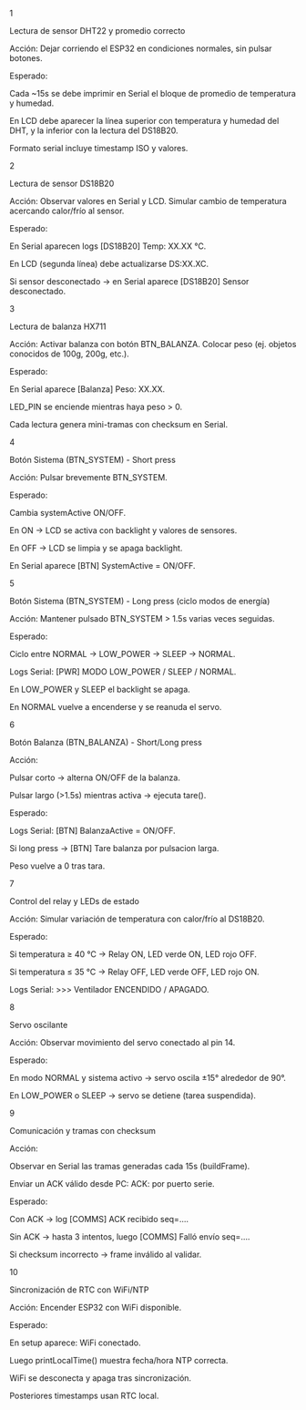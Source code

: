 1

Lectura de sensor DHT22 y promedio correcto

Acción: Dejar corriendo el ESP32 en condiciones normales, sin pulsar botones.

Esperado:

Cada ~15s se debe imprimir en Serial el bloque de promedio de temperatura y humedad.

En LCD debe aparecer la línea superior con temperatura y humedad del DHT, y la inferior con la lectura del DS18B20.

Formato serial incluye timestamp ISO y valores.

2

Lectura de sensor DS18B20

Acción: Observar valores en Serial y LCD. Simular cambio de temperatura acercando calor/frío al sensor.

Esperado:

En Serial aparecen logs [DS18B20] Temp: XX.XX °C.

En LCD (segunda línea) debe actualizarse DS:XX.XC.

Si sensor desconectado → en Serial aparece [DS18B20] Sensor desconectado.

3

Lectura de balanza HX711

Acción: Activar balanza con botón BTN_BALANZA. Colocar peso (ej. objetos conocidos de 100g, 200g, etc.).

Esperado:

En Serial aparece [Balanza] Peso: XX.XX.

LED_PIN se enciende mientras haya peso > 0.

Cada lectura genera mini-tramas con checksum en Serial.

4

Botón Sistema (BTN_SYSTEM) - Short press

Acción: Pulsar brevemente BTN_SYSTEM.

Esperado:

Cambia systemActive ON/OFF.

En ON → LCD se activa con backlight y valores de sensores.

En OFF → LCD se limpia y se apaga backlight.

En Serial aparece [BTN] SystemActive = ON/OFF.

5

Botón Sistema (BTN_SYSTEM) - Long press (ciclo modos de energía)

Acción: Mantener pulsado BTN_SYSTEM > 1.5s varias veces seguidas.

Esperado:

Ciclo entre NORMAL → LOW_POWER → SLEEP → NORMAL.

Logs Serial: [PWR] MODO LOW_POWER / SLEEP / NORMAL.

En LOW_POWER y SLEEP el backlight se apaga.

En NORMAL vuelve a encenderse y se reanuda el servo.

6

Botón Balanza (BTN_BALANZA) - Short/Long press

Acción:

Pulsar corto → alterna ON/OFF de la balanza.

Pulsar largo (>1.5s) mientras activa → ejecuta tare().

Esperado:

Logs Serial: [BTN] BalanzaActive = ON/OFF.

Si long press → [BTN] Tare balanza por pulsacion larga.

Peso vuelve a 0 tras tara.

7

Control del relay y LEDs de estado

Acción: Simular variación de temperatura con calor/frío al DS18B20.

Esperado:

Si temperatura ≥ 40 °C → Relay ON, LED verde ON, LED rojo OFF.

Si temperatura ≤ 35 °C → Relay OFF, LED verde OFF, LED rojo ON.

Logs Serial: >>> Ventilador ENCENDIDO / APAGADO.

8

Servo oscilante

Acción: Observar movimiento del servo conectado al pin 14.

Esperado:

En modo NORMAL y sistema activo → servo oscila ±15° alrededor de 90°.

En LOW_POWER o SLEEP → servo se detiene (tarea suspendida).

9

Comunicación y tramas con checksum

Acción:

Observar en Serial las tramas generadas cada 15s (buildFrame).

Enviar un ACK válido desde PC: ACK:<SEQ> por puerto serie.

Esperado:

Con ACK → log [COMMS] ACK recibido seq=....

Sin ACK → hasta 3 intentos, luego [COMMS] Falló envío seq=....

Si checksum incorrecto → frame inválido al validar.

10

Sincronización de RTC con WiFi/NTP

Acción: Encender ESP32 con WiFi disponible.

Esperado:

En setup aparece: WiFi conectado.

Luego printLocalTime() muestra fecha/hora NTP correcta.

WiFi se desconecta y apaga tras sincronización.

Posteriores timestamps usan RTC local.